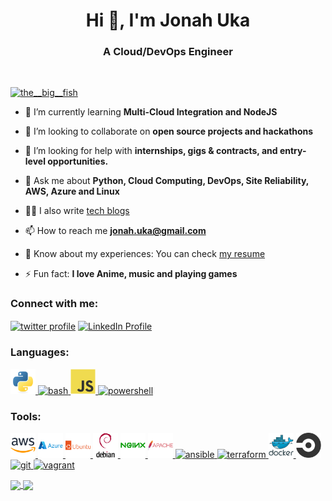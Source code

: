 <!-- ![MasterHead](https://images.squarespace-cdn.com/content/v1/5feb53185d3dab691b47361b/1609930650139-9NRI63XUJ29Y7E9LEA9G/12eca-machine-learning.gif?format=750w) -->


<!-- <img alt = Heading src = "https://images.squarespace-cdn.com/content/v1/5feb53185d3dab691b47361b/1609930650139-9NRI63XUJ29Y7E9LEA9G/12eca-machine-learning.gif?format=750w" align = "center" width = 100%> -->
<h1 align="center">Hi 👋, I'm Jonah Uka</h1>
<h3 align="center">A Cloud/DevOps Engineer</h3>
<!-- <img align="right" alt="coding" width = "400" src = https://camo.githubusercontent.com/cae12fddd9d6982901d82580bdf321d81fb299141098ca1c2d4891870827bf17/68747470733a2f2f6d69726f2e6d656469756d2e636f6d2f6d61782f313336302f302a37513379765349765f7430696f4a2d5a2e676966> -->

<!-- <p align="left"> <img src="https://komarev.com/ghpvc/?username=jojo-gith2&label=Profile%20views&color=0e75b6&style=flat" alt="jojo-gith2" /> </p> -->

<!-- <p align="left"> <a href="https://github.com/ryo-ma/github-profile-trophy"><img src="https://github-profile-trophy.vercel.app/?username=jojo-gith2" alt="jojo-gith2" /></a> </p> -->
<br>
<p align="left"> <a href="https://twitter.com/the__big__fish" target="blank"><img src="https://img.shields.io/twitter/follow/the__big__fish?logo=twitter&style=for-the-badge" alt="the__big__fish" /></a> </p>

- 🌱 I’m currently learning **Multi-Cloud Integration and NodeJS**

- 👯 I’m looking to collaborate on **open source projects and hackathons**

- 🤝 I’m looking for help with **internships, gigs & contracts, and entry-level opportunities.**

- 💬 Ask me about **Python, Cloud Computing, DevOps, Site Reliability, AWS, Azure and Linux**

- 👨🏾 I also write [tech blogs](https://hashnode.com/@jojothebigfish)

- 📫 How to reach me **jonah.uka@gmail.com**

- 📄 Know about my experiences: You can check [my resume](https://docs.google.com/document/d/1oFTf1h89Oo3bZQgLneqIlqfa8FimqT6N6Y_j2DV6mBw/edit?usp=sharing)

- ⚡ Fun fact: **I love Anime, music and playing games**

<h3 align="left">Connect with me:</h3>
<p align="left">
  <a href="https://twitter.com/the__big__fish" target="blank"
    ><img
      align="center"
      src="https://raw.githubusercontent.com/rahuldkjain/github-profile-readme-generator/master/src/images/icons/Social/twitter.svg"
      alt="twitter profile"
      height="30"
      width="40"
  /></a>
  <a href="https://www.linkedin.com/in/jonah-uka/" target="blank"
    ><img
      align="center"
      src="https://raw.githubusercontent.com/rahuldkjain/github-profile-readme-generator/master/src/images/icons/Social/linked-in-alt.svg"
      alt="LinkedIn Profile"
      height="30"
      width="40"
  /></a>
</p>


<h3 align="left">Languages:</h3>
<p>
  <a href="https://www.python.org" target="_blank" rel="noreferrer">
    <img
      src="https://raw.githubusercontent.com/devicons/devicon/master/icons/python/python-original.svg"
      alt="python"
      width="40"
      height="40"
    />
  </a>
  <a href="https://www.gnu.org/software/bash/" target="_blank" rel="noreferrer">
    <img
      src="https://www.vectorlogo.zone/logos/gnu_bash/gnu_bash-icon.svg"
      alt="bash"
      width="40"
      height="40"
    />
  </a>
  <a
    href="https://developer.mozilla.org/en-US/docs/Web/JavaScript"
    target="_blank"
    rel="noreferrer"
  >
    <img
      src="https://raw.githubusercontent.com/devicons/devicon/master/icons/javascript/javascript-original.svg"
      alt="javascript"
      width="40"
      height="40"
    />
  </a>
  <a
    href="https://learn.microsoft.com/en-us/powershell/"
    target="_blank"
    rel="noreferrer"
  >
    <img
      src="https://learn.microsoft.com/en-us/powershell/media/index/ps_black_128.svg"
      alt="powershell"
      width="40"
      height="40"
    />
  </a>
</p>

<h3 align="left">Tools:</h3>
<p align="left">
  <a href="https://www.aws.amazon.com/" target="_blank" rel="noreferrer">
    <img
      src="https://raw.githubusercontent.com/devicons/devicon/master/icons/amazonwebservices/amazonwebservices-original-wordmark.svg"
      alt="aws"
      width="40"
      height="40"
    />
  </a>
  <a href="https://www.portal.azure.com/" target="_blank" rel="noreferrer">
    <img
      src="https://raw.githubusercontent.com/devicons/devicon/master/icons/azure/azure-original-wordmark.svg"
      alt="azure"
      width="40"
      height="40"
    />
  </a>
  <a href="https://www.ubuntu.com/" target="_blank" rel="noreferrer">
    <img
      src="https://raw.githubusercontent.com/devicons/devicon/master/icons/ubuntu/ubuntu-plain-wordmark.svg"
      alt="ubuntu"
      width="40"
      height="40"
    />
  </a>
  <a href="https://www.debian.org/" target="_blank" rel="noreferrer">
    <img
      src="https://raw.githubusercontent.com/devicons/devicon/master/icons/debian/debian-original-wordmark.svg"
      alt="debian"
      width="40"
      height="40"
    />
  </a>
  <a href="https://www.nginx.com/" target="_blank" rel="noreferrer">
    <img
      src="https://raw.githubusercontent.com/devicons/devicon/master/icons/nginx/nginx-original.svg"
      alt="nginx"
      width="40"
      height="40"
    />
  </a>
  <a href="https://www.apache.org/" target="_blank" rel="noreferrer">
    <img
      src="https://raw.githubusercontent.com/devicons/devicon/master/icons/apache/apache-original-wordmark.svg"
      alt="apache"
      width="40"
      height="40"
    />
  </a>
  <a href="https://www.ansible.com/" target="_blank" rel="noreferrer">
    <img
      src="https://www.vectorlogo.zone/logos/ansible/ansible-icon.svg"
      alt="ansible"
      width="40"
      height="40"
    />
  </a>
  <a href="https://www.terraform.io/" target="_blank" rel="noreferrer">
    <img
      src="https://www.vectorlogo.zone/logos/terraformio/terraformio-icon.svg"
      alt="terraform"
      width="40"
      height="40"
    />
  </a>
  <!-- <a href="https://www.linux.org/" target="_blank" rel="noreferrer">
        <img src="https://raw.githubusercontent.com/devicons/devicon/master/icons/linux/linux-original.svg" alt="linux"
            width="40" height="40" />
    </a> -->
  <a href="https://www.docker.com/" target="_blank" rel="noreferrer">
    <img
      src="https://raw.githubusercontent.com/devicons/devicon/master/icons/docker/docker-original-wordmark.svg"
      alt="docker"
      width="40"
      height="40"
    />
  </a>
  <a href="https://www.circleci.com/" target="_blank" rel="noreferrer">
    <img
      src="https://raw.githubusercontent.com/devicons/devicon/master/icons/circleci/circleci-plain.svg"
      alt="circleci"
      width="40"
      height="40"
    />
  </a>
  <a href="https://git-scm.com/" target="_blank" rel="noreferrer">
    <img
      src="https://www.vectorlogo.zone/logos/git-scm/git-scm-icon.svg"
      alt="git"
      width="40"
      height="40"
    />
  </a>
  <a href="https://www.vagrantup.com/" target="_blank" rel="noreferrer">
    <img
      src="https://www.vectorlogo.zone/logos/vagrantup/vagrantup-icon.svg"
      alt="vagrant"
      width="40"
      height="40"
    />
  </a>
</p>



<!--<p><img align="center" src="https://github-readme-stats-delta-blond.vercel.app/api/top-langs?username=jojo-gith2&show_icons=true&locale=en&layout=compact&langs_count=8&size_weight=0.5&count_weight=0.5&theme=transparent#gh-dark-mode-only" alt="jojo-gith2" /></p>-->

<!-- <p><img align="center" src="https://github-readme-stats.vercel.app/api/top-langs?username=jojo-gith2&show_icons=true&locale=en&layout=compact&langs_count=6&theme=transparent#gh-dark-mode-only" alt="jojo-gith2" /></p>
 -->

<!--<p><img align="center" src="https://github-readme-stats.vercel.app/api?username=jojo-gith2&show_icons=true&locale=en" alt="jojo-gith2" /></p>-->
<!--<p><img align="center" src="https://github-readme-stats-delta-blond.vercel.app/api?username=jojo-gith2&show_icons=true&include_all_commits=true&locale=en&show=reviews,prs_merged,prs_merged_percentage&theme=transparent#gh-dark-mode-only" alt="jojo-gith2" /></p>-->

<a href="https://github.com/Jojo-GitH2/github-readme-stats">
  <img height=200 align="center" src="https://github-readme-stats-delta-blond.vercel.app/api?username=jojo-gith2&show_icons=true&include_all_commits=true&locale=en&show=reviews,prs_merged,prs_merged_percentage&theme=transparent#gh-dark-mode-only" />
</a>
<a href="https://github.com/anuraghazra/convoychat">
  <img height=200 align="center" src="https://github-readme-stats-delta-blond.vercel.app/api/top-langs?username=jojo-gith2&show_icons=true&layout=compact&locale=en&size_weight=0.5&count_weight=0.5&theme=transparent&langs_count=8&card_width=320" />
</a>


<!--<p><img align="center" src="https://github-readme-streak-stats.herokuapp.com/?user=jojo-gith2&" alt="jojo-gith2" /></p>-->


<!--<p><img align="center" src="https://github-readme-streak-stats.herokuapp.com/?user=jojo-gith2&" alt="jojo-gith2" /></p>-->
